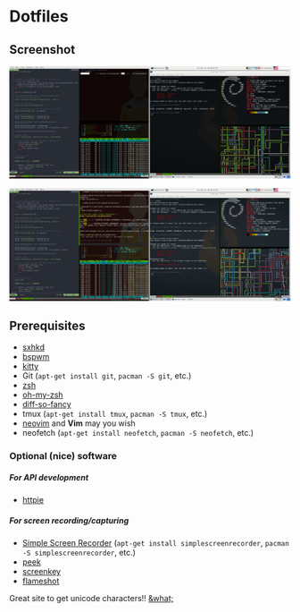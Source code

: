 # Dotfiles

## Screenshot

![desktop screenshot][screenshot-1]

![desktop screenshot][screenshot-2]

## Prerequisites
* [sxhkd]
* [bspwm]
* [kitty]
* Git (`apt-get install git`, `pacman -S git`, etc.)
* [zsh]
* [oh-my-zsh]
* [diff-so-fancy]
* tmux (`apt-get install tmux`, `pacman -S tmux`, etc.)
* [neovim] and **Vim** may you wish
* neofetch (`apt-get install neofetch`, `pacman -S neofetch`, etc.)

### Optional (nice) software

##### For API development
* [httpie]

##### For screen recording/capturing
* [Simple Screen Recorder][simple-screen-recorder] (`apt-get install simplescreenrecorder`, `pacman -S simplescreenrecorder`, etc.)
* [peek]
* [screenkey]
* [flameshot]

Great site to get unicode characters!! [&what;](http://www.amp-what.com)

[bspwm]: https://github.com/baskerville/bspwm
[diff-so-fancy]: https://github.com/so-fancy/diff-so-fancy
[flameshot]: https://github.com/lupoDharkael/flameshot
[httpie]: https://github.com/jakubroztocil/httpie#installation
[kitty]: https://sw.kovidgoyal.net/kitty/
[neovim]: https://github.com/neovim/neovim/wiki/Installing-Neovim#linux
[oh-my-zsh]: https://github.com/robbyrussell/oh-my-zsh#basic-installation
[peek]: https://github.com/phw/peek
[screenkey]: https://github.com/wavexx/screenkey
[simple-screen-recorder]: http://www.maartenbaert.be/simplescreenrecorder/
[sxhkd]: https://github.com/baskerville/sxhkd
[zsh]: https://github.com/robbyrussell/oh-my-zsh/wiki/Installing-ZSH

[screenshot-1]: https://raw.githubusercontent.com/Charliiee/dotfiles/master/Screenshot-1.png "Workspace Screenshot"
[screenshot-2]: https://raw.githubusercontent.com/Charliiee/dotfiles/master/Screenshot-2.png "Workspace Screenshot 2"
